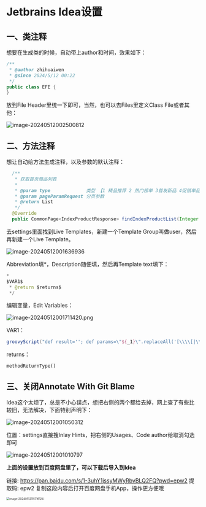 # Jetbrains Idea设置
## 一、类注释

想要在生成类的时候，自动带上author和时间，效果如下：

```java
/**
 * @author zhihuaiwen
 * @since 2024/5/12 00:22
 */
public class EFE {
}
```

放到File Header里统一下即可，当然，也可以去Files里定义Class File或者其他：

![image-20240512002500812](https://github-images.wenzhihuai.com/images/image-20240512002500812.png)





## 二、方法注释

想让自动给方法生成注释，以及参数的默认注释：

```java
  /**
   * 获取首页商品列表
   *
   * @param type             类型 【1 精品推荐 2 热门榜单 3首发新品 4促销单品】
   * @param pageParamRequest 分页参数
   * @return List
   */
  @Override
  public CommonPage<IndexProductResponse> findIndexProductList(Integer type, PageParamRequest pageParamRequest) {
```



去settings里面找到Live Templates，新建一个Template Group叫做user，然后再新建一个Live Template。

![image-20240512001636936](https://github-images.wenzhihuai.com/images/image-20240512001636936.png)

Abbreviation填*，Description随便填，然后再Template text填下：

```java
*
$VAR1$
 * @return $returns$
 */
```

编辑变量，Edit Variables：

![image-20240512001711420.png](https://github-images.wenzhihuai.com/images/image-20240512001711420.png)

VAR1：

```groovy
groovyScript("def result=''; def params=\"${_1}\".replaceAll('[\\\\[|\\\\]|\\\\s]', '').split(',').toList(); for(i = 0; i < params.size(); i++) {result+=' * @param ' + params[i] + ' ' + params[i] + ((i < params.size() - 1) ? '\\n' : '')}; return result", methodParameters())
```

returns：

```shell
methodReturnType()
```









## 三、关闭Annotate With Git Blame

Idea这个太烦了，总是不小心误点，想把右侧的两个都给去掉，网上查了有些比较旧，无法解决，下面特别声明下：

![image-20240512001050312](https://github-images.wenzhihuai.com/images/image-20240512001050312.png)

位置：settings直接搜Inlay Hints，把右侧的Usages、Code author给取消勾选即可

![image-20240512001010797](https://github-images.wenzhihuai.com/images/image-20240512001010797.png)

**上面的设置放到百度网盘里了，可以下载后导入到Idea**

链接: https://pan.baidu.com/s/1-3uhY1jssyMWyRbvBLQ2FQ?pwd=epw2 提取码: epw2 复制这段内容后打开百度网盘手机App，操作更方便哦


<img src="https://github-images.wenzhihuai.com/images/image-20240512115716124.png" alt="image-20240512115716124" style="zoom:50%;" />
